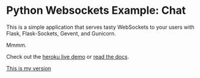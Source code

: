 # Python Websockets Example: Chat

This is a simple application that serves tasty WebSockets to your users
with Flask, Flask-Sockets, Gevent, and Gunicorn.

Mmmm.

Check out the [heroku live demo](http://flask-chat.herokuapp.com) or [read the docs](https://devcenter.heroku.com/articles/python-websockets).

[This is my version](https://nameless-dusk-67549.herokuapp.com/)
